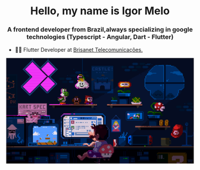 <h1 align="center"> Hello, my name is Igor Melo</h1>
<h3 align="center">A frontend developer from Brazil,always specializing in google technologies (Typescript - Angular, Dart - Flutter)</h3>

- 👨‍💻 Flutter Developer at [Brisanet Telecomunicações.](https://www.brisanet.com.br/)

![Alt text](pixel_art.gif?raw=true "Title")

